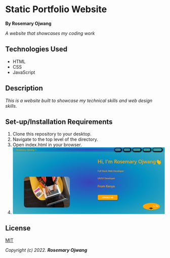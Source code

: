# Static Portfolio Website

**By Rosemary Ojwang**

*A website that showcases my coding work*

## Technologies Used
* HTML
* CSS
* JavaScript

## Description
*This is a website built to showcase my technical skills and web design skills.*

## Set-up/Installation Requirements
1. Clone this repository to your desktop.
2. Navigate to the top level of the directory.
3. Open index.html in your browser.
4. ![Home_Page](IMG/home_pagescreenshot.png)

## License
[MIT](https://opensource.org/license/mit/)

_Copyright (c) 2022._ _**Rosemary Ojwang**_